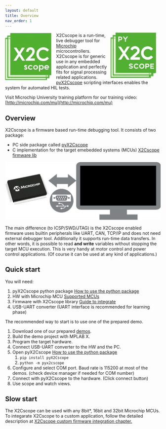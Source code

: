 ```yaml
---
layout: default
title: Overview
nav_order: 1
---
```


<img src="images/X2Cscope_logo.png" alt="LOGO" align="left" style="padding-right: 15px" width="150"/>
<a href="https://x2cscope.github.io/pyx2cscope/"> <img src="images/pyx2cscope_logo.png" alt="LOGO" align="right" style="padding-right: 15px" width="150"/> </a>

X2Cscope is a run-time, live debugger tool for [Microchip](https://www.microchip.com/) microcontrollers. 
X2Cscope is for generic use in any embedded application and perfectly fits for signal processing related applications. [pyX2Cscope](https://x2cscope.github.io/pyx2cscope/) scripting interfaces enables the system for automated HIL tests. 

Visit Microchip University training platform for our training video: [http://microchip.com/mu](http://microchip.com/mu)

## Overview

X2Cscope is a firmware based run-time debugging tool. It consists of two package:
* PC side package called [pyX2Cscope](https://x2cscope.github.io/pyx2cscope/) 
* C implementation for the target emebedded systems (MCUs) [X2Cscope firmware lib](docs/firmware/X2CscopeFirmware.md)

![MCU<->PC](/images/overview.gif)

The main difference (to ICSP/SWD/JTAG) is the X2Cscope enabled firmware uses builtin peripherals like UART, CAN, TCP/IP and does not need external debugger tool. Additionally it supports run-time data transfers. In other words, it is possible to read **and write** variables without stopping the target MCU execution. This is very handy at motor control and power control applications. (Of course it can be used at any kind of applications.)

## Quick start

You will need:
1. pyX2Cscope python package [How to use the python package](https://x2cscope.github.io/pyx2cscope/)
2. HW with Microchip MCU [Supported MCUs](docs/supportedHW.md)
3. Firmware with X2Cscope library  [Guide to integrate](docs/firmware/X2CscopeFirmware.md)
4. USB-UART converter (UART interface is recommended for learning phase)

The recommended way to start is to use one of the prepared demo.

1. Download one of our prepared [demos](docs/supportedHW.md).
2. Build the demo project with MPLAB X.
3. Program the target hardware.
4. Connect USB-UART converter to the HW and the PC.
5. Open pyX2Cscope [How to use the python package](https://x2cscope.github.io/pyx2cscope/)
    1. `pip install pyX2Cscope`
    2. `python -m pyx2cscope`
6. Configure and select COM port. Baud rate is 115200 at most of the demos. (check device manager if needed for COM number)
7. Connect with pyX2Cscope to the hardware. (Click connect button)
8. Use scope and watch views.

## Slow start

The X2Cscope can be used with any 8bit*, 16bit and 32bit Microchip MCUs. To integarate X2Cscope to a custom application, follow the detailed description at [X2Cscope custom firmware integration chapter.](/docs/firmware/X2CscopeFirmware.md)